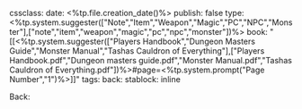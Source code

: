 
cssclass: 
date: <%tp.file.creation_date()%>
publish: false
type: <%tp.system.suggester(["Note","Item","Weapon","Magic","PC","NPC","Monster"],["note","item","weapon","magic","pc","npc","monster"])%>
book: "[[<%tp.system.suggester(["Players Handbook","Dungeon Masters Guide","Monster Manual","Tashas Cauldron of Everything"],["Players Handbook.pdf","Dungeon masters guide.pdf","Monster Manual.pdf","Tashas Cauldron of Everything.pdf"])%>#page=<%tp.system.prompt("Page Number","1")%>]]"
tags: 
back:
stablock: inline

Back: 

